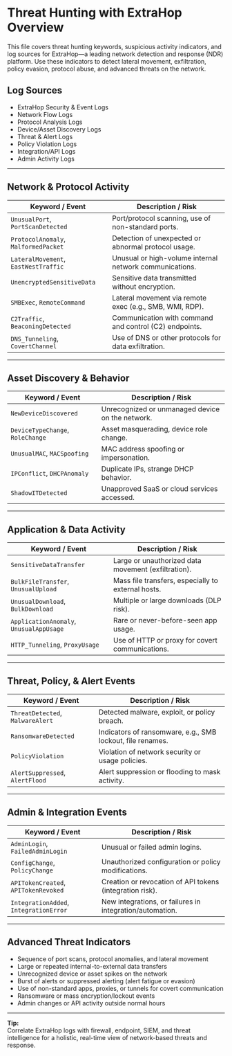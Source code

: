 # Threat Hunting with ExtraHop Overview

This file covers threat hunting keywords, suspicious activity indicators, and log sources for ExtraHop—a leading network detection and response (NDR) platform. Use these indicators to detect lateral movement, exfiltration, policy evasion, protocol abuse, and advanced threats on the network.

## Log Sources
- ExtraHop Security & Event Logs  
- Network Flow Logs  
- Protocol Analysis Logs  
- Device/Asset Discovery Logs  
- Threat & Alert Logs  
- Policy Violation Logs  
- Integration/API Logs  
- Admin Activity Logs  

---

## Network & Protocol Activity

| **Keyword / Event**                  | **Description / Risk**                                   |
| ------------------------------------ | -------------------------------------------------------- |
| `UnusualPort`, `PortScanDetected`    | Port/protocol scanning, use of non-standard ports.       |
| `ProtocolAnomaly`, `MalformedPacket` | Detection of unexpected or abnormal protocol usage.      |
| `LateralMovement`, `EastWestTraffic` | Unusual or high-volume internal network communications.  |
| `UnencryptedSensitiveData`           | Sensitive data transmitted without encryption.           |
| `SMBExec`, `RemoteCommand`           | Lateral movement via remote exec (e.g., SMB, WMI, RDP).  |
| `C2Traffic`, `BeaconingDetected`     | Communication with command and control (C2) endpoints.   |
| `DNS_Tunneling`, `CovertChannel`     | Use of DNS or other protocols for data exfiltration.     |

---

## Asset Discovery & Behavior

| **Keyword / Event**                     | **Description / Risk**                                   |
| --------------------------------------- | -------------------------------------------------------- |
| `NewDeviceDiscovered`                   | Unrecognized or unmanaged device on the network.         |
| `DeviceTypeChange`, `RoleChange`        | Asset masquerading, device role change.                  |
| `UnusualMAC`, `MACSpoofing`             | MAC address spoofing or impersonation.                   |
| `IPConflict`, `DHCPAnomaly`             | Duplicate IPs, strange DHCP behavior.                    |
| `ShadowITDetected`                      | Unapproved SaaS or cloud services accessed.              |

---

## Application & Data Activity

| **Keyword / Event**                     | **Description / Risk**                                   |
| --------------------------------------- | -------------------------------------------------------- |
| `SensitiveDataTransfer`                 | Large or unauthorized data movement (exfiltration).      |
| `BulkFileTransfer`, `UnusualUpload`     | Mass file transfers, especially to external hosts.       |
| `UnusualDownload`, `BulkDownload`       | Multiple or large downloads (DLP risk).                  |
| `ApplicationAnomaly`, `UnusualAppUsage` | Rare or never-before-seen app usage.                     |
| `HTTP_Tunneling`, `ProxyUsage`          | Use of HTTP or proxy for covert communications.          |

---

## Threat, Policy, & Alert Events

| **Keyword / Event**                 | **Description / Risk**                                   |
| ----------------------------------- | -------------------------------------------------------- |
| `ThreatDetected`, `MalwareAlert`    | Detected malware, exploit, or policy breach.             |
| `RansomwareDetected`                | Indicators of ransomware, e.g., SMB lockout, file renames.|
| `PolicyViolation`                   | Violation of network security or usage policies.         |
| `AlertSuppressed`, `AlertFlood`     | Alert suppression or flooding to mask activity.          |

---

## Admin & Integration Events

| **Keyword / Event**                   | **Description / Risk**                                   |
| ------------------------------------- | -------------------------------------------------------- |
| `AdminLogin`, `FailedAdminLogin`      | Unusual or failed admin logins.                          |
| `ConfigChange`, `PolicyChange`        | Unauthorized configuration or policy modifications.      |
| `APITokenCreated`, `APITokenRevoked`  | Creation or revocation of API tokens (integration risk). |
| `IntegrationAdded`, `IntegrationError`| New integrations, or failures in integration/automation. |

---

## Advanced Threat Indicators

- Sequence of port scans, protocol anomalies, and lateral movement  
- Large or repeated internal-to-external data transfers  
- Unrecognized device or asset spikes on the network  
- Burst of alerts or suppressed alerting (alert fatigue or evasion)  
- Use of non-standard apps, proxies, or tunnels for covert communication  
- Ransomware or mass encryption/lockout events  
- Admin changes or API activity outside normal hours

---

**Tip:**  
Correlate ExtraHop logs with firewall, endpoint, SIEM, and threat intelligence for a holistic, real-time view of network-based threats and response.

